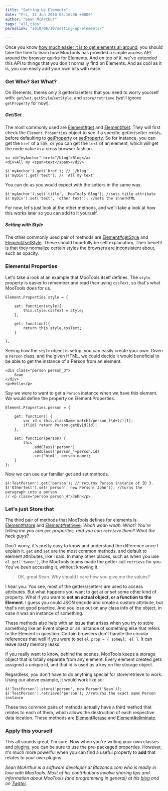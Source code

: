 ```yaml
---
title: "Setting Up Elements"
date: "Fri, 11 Jun 2010 04:16:36 +0000"
author: "Sean McArthur"
tags: "all,tips"
permalink: "2010/06/10/setting-up-elements/"

---
```

Once you know [how much easier it is to get elements all around][1], you should take the time to learn how MooTools has provided a simple access API around the browser quirks for Elements. And on top of it, we've extended this API to things that you don't normally find on Elements. And as cool as it is, you can easily add your own bits with ease.

### Get Who? Set What?

On Elements, theres only 3 getters/setters that you need to worry yourself with: `get`/`set`, `getStyle`/`setStyle`, and `store/retrieve` (we'll ignore `getProperty` for now).

##### Get/Set

The most commonly used are [Element#get][2] and [Element#set][3]. They will first check the `Element.Properties` object to see if a specific getter/setter exists, before defaulting to [getProperty][4] or [setProperty][5]. So for instance, you can get the `href` of a link, or you can get the `text` of an element, which will get the node value in a cross browser fashion.

	<a id="myAnchor" href="/blog">Blog</a>
	<div>All my <span>text</span></div>

	$('myAnchor').get('href'); // '/blog'
	$('myDiv').get('text'); // 'All my text'

You can do as you would expect with the setters in the same way.

	$('myAnchor').set('title', 'MooTools Blog'); //sets title attribute
	$('myDiv').set('text', 'other text'); //sets the innerHTML

For now, let's just look at the other methods, and we'll take a look at how this works later so you can add to it yourself.

##### Setting with Style

The other commonly used pair of methods are [Element#getStyle][6] and [Element#setStyle][7]. These should hopefully be self explanatory. Their benefit is that they normalize certain styles the browsers are inconsistent about, such as opacity.

### Elemental Properties

Let's take a look at an example that MooTools itself defines. The `style` property is easier to remember and read than using `cssText`, so that's what MooTools does for us.

	Element.Properties.style = {

		set: function(style){
			this.style.cssText = style;
		},

		get: function(){
			return this.style.cssText;
		}
		
	};

Seeing how the `style` object is setup, you can easily create your own. Given a `Person` class, and the given HTML, we could decide it would beneficial to be able to get the instance of a Person from an element.

	<div class="person person_3">
		Sean
	</div>
	<p>Hello</p>

Say we were to want to get a `Person` instance when we have this element. We would define the property on Element.Properties.

	Element.Properties.person = {
		
		get: function() {
			var id = this.className.match(/person_(\d+)/)[1];
			if(id) return Person.getById(id);
		},
		
		set: function(person) {
			this
				.addClass('person')
				.addClass('person_'+person.id)
				.set('html', person.name);
		}
	};

Now we can use our familiar get and set methods.

	$('TestPerson').get('person'); // returns Person instance of ID 3.
	$('OtherTest').set('person', new Person('John')); //turns the paragraph into a person
	// <p class="person person_4">John</p>

### Let's just Store that

The third pair of methods that MooTools defines for elements is [Element#store][8] and [Element#retrieve][9]. _Woah woah woah. What? You're telling me you can `get` properties, and you can `retrieve` them? What the heck guys?_

Don't worry, it's pretty easy to know and understand the difference once I explain it. `get` and `set` are the most common methods, and default to element attributes, like I said. In many other places, such as when you use `el.get('tween')`, the MooTools teams made the getter call `retrieve` for you. You've been accessing it, without knowing it.

<blockquote><p>OK, great Sean. Why should I care how you give me the values?</p></blockquote>

I hear you. You see, most of the getters/setters are used to access attributes. But what happens you want to get at or set some other kind of property. What if you want to __set an actual object, or a function to the Element__. I guess you could JSON encode and create a custom attribute, but that's not good practice. And you lose out on any class info of the object, in case it was an instance of something. 

These methods also help with an issue that arises when you try to store something like an Event object or an instance of something else that refers to the Element in question. Certain browsers don't handle the circular references that well if you were to set `el.prop = { someEl: el }`. It can leave nasty memory leaks.

If you really want to know, behind the scenes, MooTools keeps a storage object that is totally separate from any element. Every element created gets assigned a unique id, and that id is used as a key on the storage object.

Regardless, you don't have to do anything special for store/retrieve to work. Using our above example, it would work like so:

	$('TestPerson').store('person', new Person('Sean'));
	$('TestPerson').retrieve('person'); //returns the exact same Person instance

These two common pairs of methods actually have a third method that relates to each of them, which allows the destruction of each respective data location. These methods are [Element#erase][10] and [Element#eliminate][11].

### Apply this yourself

This all sounds great, I'm sure. Now when you're writing your own classes and [plugins][12], you can be sure to use the pre-packaged properties. However, it's much more powerful when you can find a useful property to __add__ that relates to your own plugins.

_Sean McArthur is a software developer at Blazonco.com who is madly in love with MooTools. Most of his contributions involve sharing tips and information about MooTools (and programming in general) at his [blog][13] and on [Twitter][14]._

[1]: /blog/2010/03/19/a-better-way-to-use-elements/
[2]: /docs/core/Element/Element#Element:get
[3]: /docs/core/Element/Element#Element:set
[4]: /docs/core/Element/Element#Element:getProperty
[5]: /docs/core/Element/Element#Element:setProperty
[6]: /docs/core/Element/Element.Style#Element:getStyle
[7]: /docs/core/Element/Element.Style#Element:setStyle
[8]: /docs/core/Element/Element#Element:store
[9]: /docs/core/Element/Element#Element:retrieve
[10]: /docs/core/Element/Element#Element:erase
[11]: /docs/core/Element/Element#Element:eliminate
[12]: /forge
[13]: http://seanmonstar.com
[14]: http://twitter.com/seanmonstar